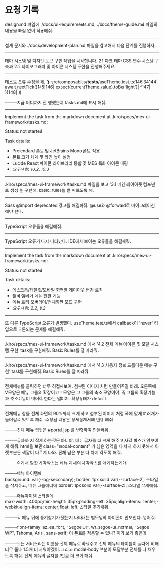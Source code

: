 # 요청 기록

design.md 파일에 ./docs/ui-requirements.md, ./docs/theme-guide.md 파일의 내용을 빠짐 없이 적용해줘.

------

설계 문서와 ./docs/development-plan.md 파일을 참고해서 다음 단계를 진행하자.

------
테마 시스템 및
 디자인 토큰 구현 작업을 시작합니다. 2.1 다크 테마 CSS 변수 시스템 구축과 2.2 타이포그래피 및 아이콘 시스템 구현을 진행해주세요.

------
테스트 오류 수정을 해. ❯ src/composables/__tests__/useTheme.test.ts:146:34144|       await nextTick()145|146|       expect(currentTheme.value).toBe('light')|                                  ^147|     })148|   })

------지금 어디까지 진
행했는지 tasks.md에 표시 해줘.

------

Implement the task from the markdown document at .kiro/specs/mes-ui-framework/tasks.md:
        
<task title="2.2 타이포그래피 및 아이콘 시스템 구현">

Status: not started

Task details:
- Pretendard 폰트 및 JetBrains Mono 폰트 적용
- 폰트 크기 체계 및 라인 높이 설정
- Lucide React 아이콘 라이브러리 통합 및 MES 특화 아이콘 매핑
- _요구사항: 10.2, 10.3_

</task>

------

.kiro/specs/mes-ui-framework/tasks.md 파일을 보고 '3.1 메인 레이아웃 컴포넌트 생성'을 구현해. basic_rules를 잘 따르도록 해.

------

Sass @import deprecated 경고를 해결해줘. @use와 @forward로 마이그레이션 해야 한다.

------

TypeScript 오류들을 해결해줘.

------

TypeScript 오류가 다시 나타났다. IDE에서 보이는 오류들을 해결해줘.

------

Implement the task from the markdown document at .kiro/specs/mes-ui-framework/tasks.md:
        
<task title="3.2 반응형 레이아웃 동작 구현">

Status: not started

Task details:
- 데스크톱/태블릿/모바일 화면별 레이아웃 변경 로직
- 툴바 햄버거 메뉴 전환 기능
- 메뉴 트리 오버레이/전체화면 모드 구현
- _요구사항: 2.2, 8.3_

</task>

------

또 다른 TypeScript 오류가 발생했다. useTheme.test.ts에서 callback이 'never' 타입으로 추론되는 문제를 해결해줘.

------

.kiro/specs/mes-ui-framework/tasks.md 에서 '4.2 전체 메뉴 아이콘 및 모달 시스템 구현' task를 구현해줘. Basic Rules를 잘 따라줘.

------

.kiro/specs/mes-ui-framework/tasks.md 에서 '4.3 사용자 정보 드롭다운 메뉴 구현' task를 구현해줘. Basic Rules를 잘 따라줘.

------

전체메뉴를 클릭하면 너무 허접해보여. 첨부된 이미지 처럼 만들어주길 바래. 오른쪽에 V모양은 메뉴 그룹의 확장이고  ^ 모양은 그 그룹의 축소 모양이야. 즉 그룹의 확장기능과 축소기능이 잇어야 한다는 말이지. 확장상태가 default.

------

전체메뉴 창을 전체 화면의 90%까지 크게 하고 첨부된 이미지 처럼 폭에 맞게 여러개가 들어갈수 있도록 해줘. 수정된 내용은 상세설계서에 반영 해줘.

------전체
메뉴 팝업은 #portal.jsp 를 변형하여 만들어줘.

------글자까
지 작게 하는것은 아니야. 메뉴 글자를 더 크게 해주고 사각 박스가 안보이게 해줘. html을 보면 class="modal-content" 가 남은 영역을 다 차지 하지 못해서 아랫부분은 색깔이 다르게 나와. 전체 남은 부분 다 차지 하도록 해줘.

------여기서 
말한 사각박스는 메뉴 자체의 사각박스를 얘기하는거야.

------메뉴 아이템에     
 background: var(--bg-secondary);  border: 1px solid var(--surface-2); 스타일을 삭제하고, 메뉴 그룹헤더에 border: 1px solid var(--surface-2); 스타일 삭제해줘.

------메뉴아이템 스타일에  
   max-width: 400px;min-height: 35px;padding-left: 35px;align-items: center;-webkit-align-items: center;float: left; 스타일 추가해줘.

------각 메뉴 뒤에
 즐겨찾기가 됐는지 나타내는 별모양의 아이콘이 안보인다. 넣어줘.

------f
ont-family: az_ea_font, "Segoe UI", wf_segoe-ui_normal, "Segoe WP", Tahoma, Arial, sans-serif; 이 폰트를 적용할 수 있나? 이거 보기 좋은데

------모든 
서비스라는 이름을 전체 메뉴로 바꿔주고 전체 메뉴의 타이틀이 글자에 비해 너무 좁다 1.5배 더 키워야겠어.  그리고 modal-body 부분이 모달부분 전체를 다 채우도록 해줘. 전체 메뉴의 글자를 1만큼 더 크게 해줘.

------